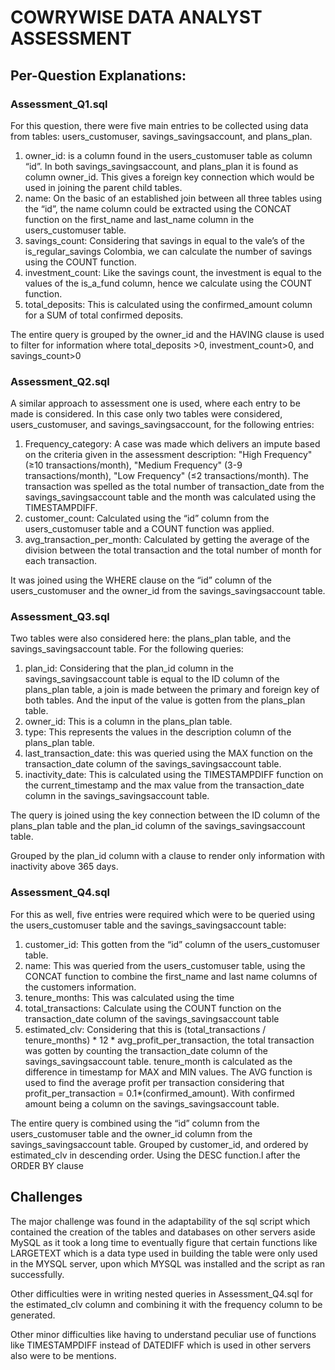 # COWRYWISE DATA ANALYST ASSESSMENT


## Per-Question Explanations:

### Assessment_Q1.sql

For this question, there were five main entries to be collected using data from tables: users_customuser, savings_savingsaccount, and plans_plan.


1. owner_id: is a column found in the users_customuser table as column “id”. In both savings_savingsaccount, and plans_plan it is found as column owner_id. This gives a foreign key connection which would be used in joining the parent child tables.
2. name: On the basic of an established join between all three tables using the “id”, the name column could be extracted using the CONCAT function on the first_name and last_name column in the users_customuser table.
3. savings_count: Considering that savings in equal to the vale’s of the is_regular_savings Colombia, we can calculate the number of savings using the COUNT function.
4. investment_count: Like the savings count, the investment is equal to the values of the is_a_fund column, hence we calculate using the COUNT function.
5. total_deposits: This is calculated using the confirmed_amount column for a SUM of total confirmed deposits.

The entire query is grouped by the owner_id and the HAVING clause is used to filter for information where total_deposits >0, investment_count>0, and savings_count>0


### Assessment_Q2.sql

A similar approach to assessment one is used, where each entry to be made is considered. In this case only two tables were considered, users_customuser, and savings_savingsaccount, for the following entries: 

1. Frequency_category: A case was made which delivers an impute based on the criteria given in the assessment description: "High Frequency" (≥10 transactions/month), "Medium Frequency" (3-9 transactions/month), "Low Frequency" (≤2 transactions/month). The transaction was spelled as the total number of transaction_date from the savings_savingsaccount table and the month was calculated using the TIMESTAMPDIFF.
2. customer_count: Calculated using the  “id” column from the users_customuser table and a COUNT function was applied.
3. avg_transaction_per_month: Calculated by getting the average of the division between the total transaction and the total number of month for each transaction.

It was joined using the WHERE clause on the “id” column of the users_customuser and the owner_id from the  savings_savingsaccount table.



### Assessment_Q3.sql

Two tables were also considered here: the plans_plan table, and the savings_savingsaccount table. For the following queries:

1. plan_id: Considering that the plan_id column in the savings_savingsaccount table is equal to the ID column of the plans_plan table, a join is made between the primary and foreign key of both tables. And the input of the value is gotten from the plans_plan table.
2. owner_id: This is a column in the plans_plan table.
3. type: This represents the values in the  description column of the plans_plan table.
4. last_transaction_date: this was queried using the MAX function on the transaction_date column of the savings_savingsaccount table.
5. inactivity_date: This is calculated using the TIMESTAMPDIFF function on the current_timestamp and the max value from the transaction_date column in the savings_savingsaccount table.

The query is joined using the key connection between the ID column of the plans_plan table and the plan_id column of the savings_savingsaccount table.

Grouped by the plan_id column with a clause to render only information with inactivity above 365 days.


### Assessment_Q4.sql

For this as well, five entries were required which were to be queried using the users_customuser table and the savings_savingsaccount table:

1. customer_id: This gotten from the “id” column of the users_customuser table.
2. name: This was queried from the users_customuser table, using the CONCAT function to combine the first_name and last name columns of the customers information.
3. tenure_months: This was calculated using the time
4. total_transactions: Calculate using the COUNT function on the transaction_date column of the savings_savingsaccount table
5. estimated_clv: Considering that this is (total_transactions / tenure_months) * 12 * avg_profit_per_transaction, the total transaction was gotten by counting the transaction_date column of the savings_savingsaccount table. tenure_month is calculated as the difference in timestamp for MAX and MIN values. The AVG function is used to find the average profit per transaction considering that profit_per_transaction = 0.1*(confirmed_amount). With confirmed amount being a column on the savings_savingsaccount table.

The entire query is  combined using the “id” column from the users_customuser table and the owner_id column from the savings_savingsaccount table. Grouped by customer_id, and ordered by estimated_clv in descending order. Using the DESC function.l after the ORDER BY clause



## Challenges

The major challenge was found in the adaptability of the sql script which contained the creation of the tables and databases on other servers aside MySQL as it took a long time to eventually figure that certain functions like LARGETEXT which is a data type used in building the table were only used in the MYSQL server, upon which MYSQL was installed and the script as ran successfully.

Other difficulties were in writing nested queries in Assessment_Q4.sql for the estimated_clv column and combining it with the frequency column to be generated.

Other minor difficulties like having to understand peculiar use of functions like TIMESTAMPDIFF instead of DATEDIFF which is used in other servers also were to be mentions.

